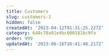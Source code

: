 ```yaml
---
title: Customers
slug: customers-1
hidden: false
createdAt: '2023-04-12T01:31:25.227Z'
category: 648c78a01e4bc0001816c9fa
order: 999
updatedAt: '2023-06-16T16:41:48.217Z'
---
```

